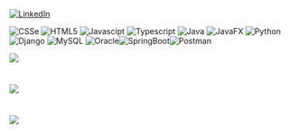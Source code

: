
<!--
**frknvarol/frknvarol** is a ✨ _special_ ✨ repository because its `README.md` (this file) appears on your GitHub profile.

Here are some ideas to get you started:

- 🔭 I’m currently working on ...
- 🌱 I’m currently learning ...
- 👯 I’m looking to collaborate on ...
- 🤔 I’m looking for help with ...
- 💬 Ask me about ...
- 📫 How to reach me: ...
- 😄 Pronouns: ...
- ⚡ Fun fact: ...
-->
[![LinkedIn](https://img.shields.io/badge/LinkedIn-0077B5?style=for-the-badge&logo=linkedin&logoColor=white)](https://linkedin.com/in/frknvarol) 

![CSSe](https://img.shields.io/badge/CSS3-1572B6?style=for-the-badge&logo=css3&logoColor=white) ![HTML5](https://img.shields.io/badge/html5-%23E34F26.svg?style=for-the-badge&logo=html5&logoColor=white) ![Javascipt](https://img.shields.io/badge/JavaScript-323330?style=for-the-badge&logo=javascript&logoColor=F7DF1E) ![Typescript](https://img.shields.io/badge/TypeScript-007ACC?style=for-the-badge&logo=typescript&logoColor=white) ![Java](https://img.shields.io/badge/java-%23ED8B00.svg?style=for-the-badge&logo=openjdk&logoColor=white) ![JavaFX](https://img.shields.io/badge/javafx-%23FF0000.svg?style=for-the-badge&logo=javafx&logoColor=white) 
 ![Python](https://img.shields.io/badge/Python-FFD43B?style=for-the-badge&logo=python&logoColor=blue) ![Django](https://img.shields.io/badge/Django-092E20?style=for-the-badge&logo=django&logoColor=green) ![MySQL](https://img.shields.io/badge/MySQL-005C84?style=for-the-badge&logo=mysql&logoColor=white) ![Oracle](https://img.shields.io/badge/Oracle-F80000?style=for-the-badge&logo=oracle&logoColor=black)![SpringBoot](https://img.shields.io/badge/Spring%20Boot-6DB33F?style=for-the-badge&logo=springboot&logoColor=white)![Postman](https://img.shields.io/badge/Postman-FF6C37?style=for-the-badge&logo=Postman&logoColor=white)

![](https://github-readme-stats.vercel.app/api?username=frknvarol&theme=dark&hide_border=false&include_all_commits=true&count_private=true)
#
![](https://github-readme-stats.vercel.app/api/top-langs/?username=frknvarol&theme=dark&hide_border=false&include_all_commits=true&count_private=true&layout=donut)
#
![](https://github-readme-streak-stats.herokuapp.com/?user=frknvarol&theme=dark&hide_border=false)



<!--[![](https://visitcount.itsvg.in/api?id=frknvarol&icon=0&color=0)](https://visitcount.itsvg.in)-->

	
